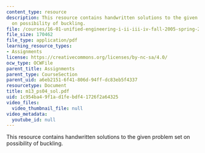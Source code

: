 ```yaml
---
content_type: resource
description: This resource contains handwritten solutions to the given problem set
  on possibility of buckling.
file: /courses/16-01-unified-engineering-i-ii-iii-iv-fall-2005-spring-2006/1c954ba49f1ad1febdf41726f2a64325_m13_ps04_sol.pdf
file_size: 170462
file_type: application/pdf
learning_resource_types:
- Assignments
license: https://creativecommons.org/licenses/by-nc-sa/4.0/
ocw_type: OCWFile
parent_title: Assignments
parent_type: CourseSection
parent_uid: a6eb2151-6f41-806d-94ff-dc83eb5f4337
resourcetype: Document
title: m13_ps04_sol.pdf
uid: 1c954ba4-9f1a-d1fe-bdf4-1726f2a64325
video_files:
  video_thumbnail_file: null
video_metadata:
  youtube_id: null
---
```

This resource contains handwritten solutions to the given problem set on possibility of buckling.